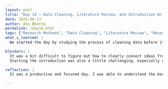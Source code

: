 ```yaml
---
layout: post  
title: "Day 14 – Data Cleaning, Literature Review, and Introduction Writing"  
date: 2025-06-13  
author: Ato Bhatta  
permalink: /day14.html  
tags: ["Research Methods", "Data Cleaning", "Literature Review", "Research Paper"]
what_i_learned: |
  We started the day by studying the process of cleaning data before it is evaluated in research papers, which helped me understand how important it is to use precise and trustworthy data in scientific research. We reviewed examples of data cleaning procedures, including how to handle errors or missing values in datasets. After that, we continued with a literature review by reading and discussing scientific articles related to our research topic, which gave me a deeper understanding of the background and current developments in the field. We also created a Zoom video in preparation for Friday’s session, where we summarized our activities from the week. This was a helpful way to reflect on what we’ve learned and see how much we’ve progressed. After recording, we returned to more reading and began writing the introduction for our group research paper.

blockers: |
  It was a bit difficult to figure out how to clearly connect ideas from different articles during the literature review.  
  Starting the introduction was also a little challenging, especially deciding how to frame our topic in a clear and engaging way.

reflection: |
  It was a productive and focused day. I was able to understand the backroom labor that goes into research after learning how to clean data. The week came together when we recorded the Zoom video, and I was pleased with our progress thus far. It felt more real to start the introduction because we are actually developing our paper piece by piece. I'm more comfortable adding to the writing and ensuring that our arguments are well-supported by evidence. Every stage, from writing to data cleaning, has given me the technical know-how and self-assurance I need to make a significant contribution to a group research effort.

---
```

